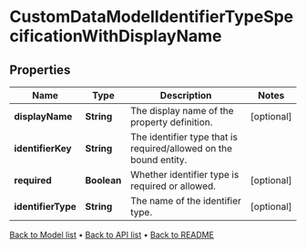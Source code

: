 

# CustomDataModelIdentifierTypeSpecificationWithDisplayName


## Properties

| Name | Type | Description | Notes |
|------------ | ------------- | ------------- | -------------|
|**displayName** | **String** | The display name of the property definition. |  [optional] |
|**identifierKey** | **String** | The identifier type that is required/allowed on the bound entity. |  |
|**required** | **Boolean** | Whether identifier type is required or allowed. |  [optional] |
|**identifierType** | **String** | The name of the identifier type. |  [optional] |



[Back to Model list](../README.md#documentation-for-models) &#8226; [Back to API list](../README.md#documentation-for-api-endpoints) &#8226; [Back to README](../README.md)


